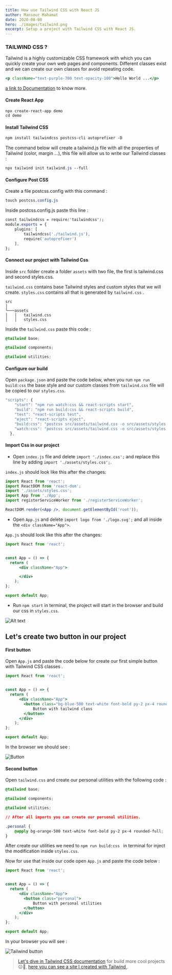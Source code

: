 ```yaml
---
title: How use Tailwind CSS with React JS
author: Mansour Mahamat
date: 2020-08-08
hero: ./images/tailwind.png
excerpt: Setup a project with Tailwind CSS with React JS.
---
```


### TAILWIND CSS ?
Tailwind is a highly customizable CSS framework with which you can quickly create your own web pages and components. Different classes exist and we can create our own classes for avoid repeating code.
```jsx
<p className="text-purple-700 text-opacity-100">Hello World ...</p>
```
[a link to Documentation](https://tailwindcss.com/) to know more.

#### Create React App
```css
npx create-react-app demo
cd demo
```

#### Install Tailwind CSS
```css
npm install tailwindcss postcss-cli autoprefixer -D
```
The command below will create a tailwind.js file with all the properties of Tailwind (color, margin ...), this file will allow us to write our Tailwind classes : 
```css
npx tailwind init tailwind.js --full
```

#### Configure Post CSS
Create a file postcss.config with this command : 
```css
touch postcss.config.js
```

Inside postcss.config.js paste this line :
```css
const tailwindcss = require('tailwindcss');
module.exports = {
    plugins: [
        tailwindcss('./tailwind.js'),
        require('autoprefixer')
    ],
};
```

#### Connect our project with Tailwind Css
Inside ```src``` folder create a folder ```assets``` with two file, the first is tailwind.css and second styles.css.

```tailwind.css``` contains base Tailwind styles and custom styles that we will create.
```styles.css``` contains all that is generated by ```tailwind.css``` .

```
src
│       
└───assets
│   │   tailwind.css
│   │   styles.css

```

Inside the ```tailwind.css``` paste this code :
```css
@tailwind base;

@tailwind components;

@tailwind utilities;
```

#### Configure our build
Open ```package.json``` and paste the code below, when you run ```npm run build:css``` the base style and our custom classes from ```tailwind.css``` file will be copied to our ```styles.css```.
```js
"scripts": {
    "start": "npm run watch:css && react-scripts start",
    "build": "npm run build:css && react-scripts build",
    "test": "react-scripts test",
    "eject": "react-scripts eject",
    "build:css": "postcss src/assets/tailwind.css -o src/assets/styles.css", 
    "watch:css": "postcss src/assets/tailwind.css -o src/assets/styles.css"
  },
```

#### Import Css in our project


- Open ```index.js``` file and delete ```import './index.css';``` and replace this line by adding ```import './assets/styles.css';```.

```index.js``` should look like this after the changes:
```jsx
import React from 'react';
import ReactDOM from 'react-dom';
import './assets/styles.css';
import App from './App';
import registerServiceWorker from './registerServiceWorker';

ReactDOM.render(<App />, document.getElementById('root'));
```
- Open ```App.js``` and delete ```import logo from './logo.svg';``` and all inside the ```<div className="App">```.

```App.js``` should look like this after the changes:
```jsx
import React from 'react';


const App = () => {
  return (
      <div className="App">

      </div>
    );
};

export default App;

```

- Run ```npm start``` in terminal, the project will start in the browser and build our css in ```styles.css```.
<div className="Image__Small">
  <img
    src="./images/create.jpg"
    title="Logo Title Text 1"
    alt="Alt text"
  />
</div>

## Let's create two button in our project
#### First button
Open ```App.js``` and paste the code below for create our first simple button with Tailwind CSS classes .

```jsx
import React from 'react';


const App = () => {
  return (
      <div className="App">
        <button class="bg-blue-500 text-white font-bold py-2 px-4 rounded">
            Button with tailwind class
        </button>
      </div>
    );
};

export default App;

```
In the browser we should see : 

<div className="Image__Small">
  <img
    src="./images/firstbutton.png"
    alt="Button"
  />
</div>

#### Second button
Open ```tailwind.css``` and create our personal utilities with the following code : 
```css
@tailwind base;

@tailwind components;

@tailwind utilities;

// After all imports you can create our personal utilities.

.personal {
    @apply bg-orange-500 text-white font-bold py-2 px-4 rounded-full;
}

```

After create our utilities we need to ```npm run build:css ``` in terminal for inject the modification inside ```styles.css```.

Now for use that inside our code open ```App.js``` and paste the code below :
```jsx
import React from 'react';


const App = () => {
  return (
      <div className="App">
        <button class="personal">
            Button with personal utilities
        </button>
      </div>
    );
};

export default App;

```
In your browser you will see : 
<div className="Image__Small">
  <img
    src="./images/secondbutton.png"
    alt="Tailwind button"
  />
</div>

>[Let's dive in Tailwind CSS documentation](https://tailwindcss.com/) for build more cool projects 😉🎉, [here you can see a site I created with Tailwind ](http://gorhino.fitactive.site/).